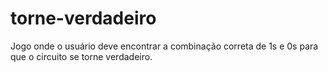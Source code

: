 # torne-verdadeiro
Jogo onde o usuário deve encontrar a combinação correta de 1s e 0s para que o circuito se torne verdadeiro.
